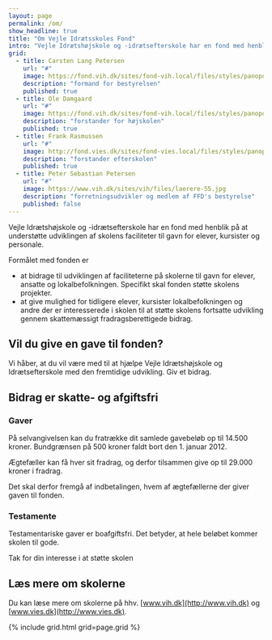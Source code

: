 ```yaml
---
layout: page
permalink: /om/
show_headline: true
title: "Om Vejle Idrætsskoles Fond"
intro: "Vejle Idrætshøjskole og -idrætsefterskole har en fond med henblik på at understøtte udviklingen af skolens faciliteter til gavn for elever, kursister og personale."
grid:
  - title: Carsten Lang Petersen
    url: "#"
    image: https://fond.vih.dk/sites/fond-vih.local/files/styles/panopoly_image_full/public/general/carsten-lang_0.jpg
    description: "formand for bestyrelsen"
    published: true
  - title: Ole Damgaard
    url: "#"
    image: https://fond.vih.dk/sites/fond-vih.local/files/styles/panopoly_image_full/public/general/od.jpg
    description: "forstander for højskolen"
    published: true
  - title: Frank Rasmussen
    url: "#"
    image: http://fond.vies.dk/sites/fond-vies.local/files/styles/panopoly_image_full/public/general/frank1.jpg
    description: "forstander efterskolen"
    published: true
  - title: Peter Sebastian Petersen
    url: "#"
    image: https://www.vih.dk/sites/vih/files/laerere-55.jpg
    description: "forretningsudvikler og medlem af FFD's bestyrelse"
    published: false
---
```


Vejle Idrætshøjskole og -idrætsefterskole har en fond med henblik på at understøtte udviklingen af skolens faciliteter til gavn for elever, kursister og personale.

Formålet med fonden er

- at bidrage til udviklingen af faciliteterne på skolerne til gavn for elever, ansatte og lokalbefolkningen. Specifikt skal fonden støtte skolens projekter.
- at give mulighed for tidligere elever, kursister lokalbefolkningen og andre der er interesserede i skolen til at støtte skolens fortsatte udvikling gennem skattemæssigt fradragsberettigede bidrag.

## Vil du give en gave til fonden?

Vi håber, at du vil være med til at hjælpe Vejle Idrætshøjskole og Idrætsefterskole med den fremtidige udvikling. Giv et bidrag.

## Bidrag er skatte- og afgiftsfri

### Gaver

På selvangivelsen kan du fratrække dit samlede gavebeløb op til 14.500 kroner. Bundgrænsen på 500 kroner faldt bort den 1. januar 2012.

Ægtefæller kan få hver sit fradrag, og derfor tilsammen give op til 29.000 kroner i fradrag.

Det skal derfor fremgå af indbetalingen, hvem af ægtefællerne der giver gaven til fonden.

### Testamente

Testamentariske gaver er boafgiftsfri. Det betyder, at hele beløbet kommer skolen til gode.

Tak for din interesse i at støtte skolen

## Læs mere om skolerne

Du kan læse mere om skolerne på hhv. [www.vih.dk](http://www.vih.dk) og [www.vies.dk](http://www.vies.dk).

{% include grid.html grid=page.grid %}
